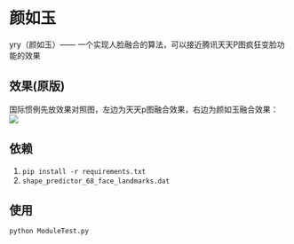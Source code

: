 # 颜如玉
yry（颜如玉）—— 一个实现人脸融合的算法，可以接近腾讯天天P图疯狂变脸功能的效果

## 效果(原版)
国际惯例先放效果对照图，左边为天天p图融合效果，右边为颜如玉融合效果：
![](http://curzbin.oss-cn-shenzhen.aliyuncs.com/compare.jpg)

## 依赖
1. `pip install -r requirements.txt`
2. `shape_predictor_68_face_landmarks.dat`

## 使用
`python ModuleTest.py`
